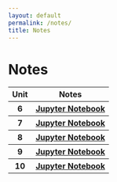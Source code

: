 ```yaml
---
layout: default
permalink: /notes/
title: Notes
---
```

# Notes

<table>
    <tr>
     <th>Unit</th>
     <th>Notes</th>
    </tr>
    <tr>
     <th>6</th>
     <th><a href="{{site.baseurl}}/jupyter/2022/10/25/arrays.html">Jupyter Notebook</a></th>
    </tr>
    <tr>
     <th>7</th>
     <th><a href="{{site.baseurl}}/jupyter/2022/12/01/arraylists.html">Jupyter Notebook</a></th>
    </tr>
    <tr>
     <th>8</th>
     <th><a href="{{site.baseurl}}/jupyter/2022/12/06/2darrays.html">Jupyter Notebook</a></th>
    </tr>
    <tr>
     <th>9</th>
     <th><a href="{{site.baseurl}}/jupyter/2022/12/12/inheritance.html">Jupyter Notebook</a></th>
    </tr>
    <tr>
     <th>10</th>
     <th><a href ="{{site.baseurl}}/jupyter/2022/12/14/recursion.html">Jupyter Notebook</a></th>
    </tr>

</table>